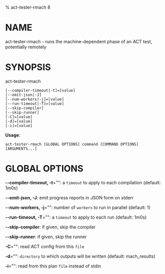 % act-tester-rmach 8

# NAME

act-tester-rmach - runs the machine-dependent phase of an ACT test, potentially remotely

# SYNOPSIS

act-tester-rmach

```
[--compiler-timeout|-t]=[value]
[--emit-json|-J]
[--num-workers|-j]=[value]
[--run-timeout|-T]=[value]
[--skip-compiler]
[--skip-runner]
[-C]=[value]
[-d]=[value]
[-i]=[value]
```

**Usage**:

```
act-tester-rmach [GLOBAL OPTIONS] command [COMMAND OPTIONS] [ARGUMENTS...]
```

# GLOBAL OPTIONS

**--compiler-timeout, -t**="": a `timeout` to apply to each compilation (default: 1m0s)

**--emit-json, -J**: emit progress reports in JSON form on stderr

**--num-workers, -j**="": number of `workers` to run in parallel (default: 1)

**--run-timeout, -T**="": a `timeout` to apply to each run (default: 1m0s)

**--skip-compiler**: if given, skip the compiler

**--skip-runner**: if given, skip the runner

**-C**="": read ACT config from this `file`

**-d**="": `directory` to which outputs will be written (default: mach_results)

**-i**="": read from this plan `file` instead of stdin

